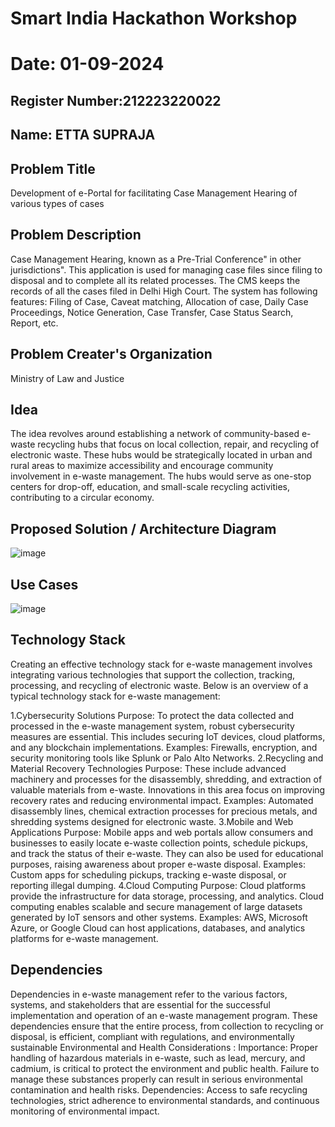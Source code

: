 # Smart India Hackathon Workshop
# Date: 01-09-2024
## Register Number:212223220022
## Name: ETTA SUPRAJA
## Problem Title
Development of e-Portal for facilitating Case Management Hearing of various types of cases
## Problem Description
Case Management Hearing, known as a Pre-Trial Conference" in other jurisdictions". This application is used for managing case files since filing to disposal and to complete all its related processes. The CMS keeps the records of all the cases filed in Delhi High Court. The system has following features: Filing of Case, Caveat matching, Allocation of case, Daily Case Proceedings, Notice Generation, Case Transfer, Case Status Search, Report, etc.
## Problem Creater's Organization
Ministry of Law and Justice

## Idea
The idea revolves around establishing a network of community-based e-waste recycling hubs that focus on local collection, repair, and recycling of electronic waste. These hubs would be strategically located in urban and rural areas to maximize accessibility and encourage community involvement in e-waste management. The hubs would serve as one-stop centers for drop-off, education, and small-scale recycling activities, contributing to a circular economy.

## Proposed Solution / Architecture Diagram
![image](https://github.com/user-attachments/assets/2194c522-9daa-4875-90f5-aeb0f670db37)


## Use Cases

![image](https://github.com/user-attachments/assets/55c8533a-b4f6-4b56-bf07-17e6ff1e3ddf)

## Technology Stack
Creating an effective technology stack for e-waste management involves integrating various technologies that support the collection, tracking, processing, and recycling of electronic waste. Below is an overview of a typical technology stack for e-waste management:

1.Cybersecurity Solutions Purpose: To protect the data collected and processed in the e-waste management system, robust cybersecurity measures are essential. This includes securing IoT devices, cloud platforms, and any blockchain implementations. Examples: Firewalls, encryption, and security monitoring tools like Splunk or Palo Alto Networks.
2.Recycling and Material Recovery Technologies Purpose: These include advanced machinery and processes for the disassembly, shredding, and extraction of valuable materials from e-waste. Innovations in this area focus on improving recovery rates and reducing environmental impact. Examples: Automated disassembly lines, chemical extraction processes for precious metals, and shredding systems designed for electronic waste.
3.Mobile and Web Applications Purpose: Mobile apps and web portals allow consumers and businesses to easily locate e-waste collection points, schedule pickups, and track the status of their e-waste. They can also be used for educational purposes, raising awareness about proper e-waste disposal. Examples: Custom apps for scheduling pickups, tracking e-waste disposal, or reporting illegal dumping.
4.Cloud Computing Purpose: Cloud platforms provide the infrastructure for data storage, processing, and analytics. Cloud computing enables scalable and secure management of large datasets generated by IoT sensors and other systems. Examples: AWS, Microsoft Azure, or Google Cloud can host applications, databases, and analytics platforms for e-waste management. 

## Dependencies
Dependencies in e-waste management refer to the various factors, systems, and stakeholders that are essential for the successful implementation and operation of an e-waste management program. These dependencies ensure that the entire process, from collection to recycling or disposal, is efficient, compliant with regulations, and environmentally sustainable Environmental and Health Considerations : Importance: Proper handling of hazardous materials in e-waste, such as lead, mercury, and cadmium, is critical to protect the environment and public health. Failure to manage these substances properly can result in serious environmental contamination and health risks. Dependencies: Access to safe recycling technologies, strict adherence to environmental standards, and continuous monitoring of environmental impact.

